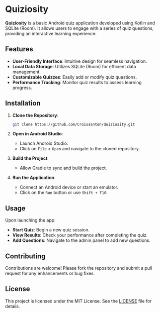 # Quiziosity

**Quiziosity** is a basic Android quiz application developed using Kotlin and SQLite (Room). It allows users to engage with a series of quiz questions, providing an interactive learning experience.

## Features

* **User-Friendly Interface**: Intuitive design for seamless navigation.
* **Local Data Storage**: Utilizes SQLite (Room) for efficient data management.
* **Customizable Quizzes**: Easily add or modify quiz questions.
* **Performance Tracking**: Monitor quiz results to assess learning progress.

## Installation

1. **Clone the Repository**:

   ```bash
   git clone https://github.com/Croissanton/Quiziosity.git
   ```
2. **Open in Android Studio**:

   * Launch Android Studio.
   * Click on `File` > `Open` and navigate to the cloned repository.
3. **Build the Project**:

   * Allow Gradle to sync and build the project.
4. **Run the Application**:

   * Connect an Android device or start an emulator.
   * Click on the `Run` button or use `Shift + F10`.

## Usage

Upon launching the app:

* **Start Quiz**: Begin a new quiz session.
* **View Results**: Check your performance after completing the quiz.
* **Add Questions**: Navigate to the admin panel to add new questions.

## Contributing

Contributions are welcome! Please fork the repository and submit a pull request for any enhancements or bug fixes.

## License

This project is licensed under the MIT License. See the [LICENSE](LICENSE) file for details.
